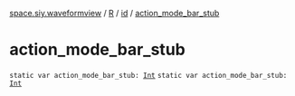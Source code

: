 [space.siy.waveformview](../../index.md) / [R](../index.md) / [id](index.md) / [action_mode_bar_stub](./action_mode_bar_stub.md)

# action_mode_bar_stub

`static var action_mode_bar_stub: `[`Int`](https://kotlinlang.org/api/latest/jvm/stdlib/kotlin/-int/index.html)
`static var action_mode_bar_stub: `[`Int`](https://kotlinlang.org/api/latest/jvm/stdlib/kotlin/-int/index.html)